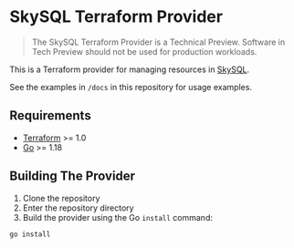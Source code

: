 # SkySQL Terraform Provider

> The SkySQL Terraform Provider is a Technical Preview. Software in Tech Preview should not be used for production workloads.

This is a Terraform provider for managing resources in [SkySQL](https://www.skysql.com).

See the examples in `/docs` in this repository for usage examples.

## Requirements

- [Terraform](https://www.terraform.io/downloads.html) >= 1.0
- [Go](https://golang.org/doc/install) >= 1.18

## Building The Provider

1. Clone the repository
1. Enter the repository directory
1. Build the provider using the Go `install` command:

```shell
go install
```
